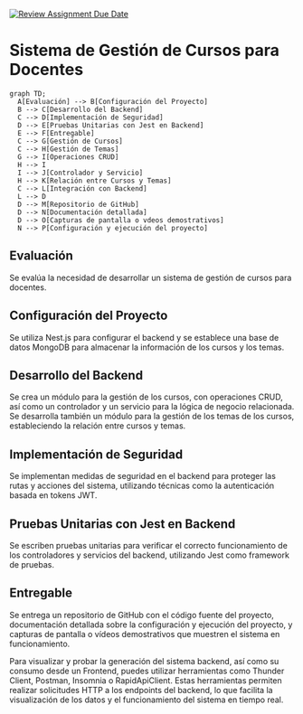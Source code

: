 [![Review Assignment Due Date](https://classroom.github.com/assets/deadline-readme-button-24ddc0f5d75046c5622901739e7c5dd533143b0c8e959d652212380cedb1ea36.svg)](https://classroom.github.com/a/rrhU57ko)
# Sistema de Gestión de Cursos para Docentes

```mermaid
graph TD;
  A[Evaluación] --> B[Configuración del Proyecto]
  B --> C[Desarrollo del Backend]
  C --> D[Implementación de Seguridad]
  D --> E[Pruebas Unitarias con Jest en Backend]
  E --> F[Entregable]
  C --> G[Gestión de Cursos]
  C --> H[Gestión de Temas]
  G --> I[Operaciones CRUD]
  H --> I
  I --> J[Controlador y Servicio]
  H --> K[Relación entre Cursos y Temas]
  C --> L[Integración con Backend]
  L --> D
  D --> M[Repositorio de GitHub]
  D --> N[Documentación detallada]
  D --> O[Capturas de pantalla o vdeos demostrativos]
  N --> P[Configuración y ejecución del proyecto]
```
## Evaluación

Se evalúa la necesidad de desarrollar un sistema de gestión de cursos para docentes.

## Configuración del Proyecto

Se utiliza Nest.js para configurar el backend y se establece una base de datos MongoDB para almacenar la información de los cursos y los temas.

## Desarrollo del Backend

Se crea un módulo para la gestión de los cursos, con operaciones CRUD, así como un controlador y un servicio para la lógica de negocio relacionada. Se desarrolla también un módulo para la gestión de los temas de los cursos, estableciendo la relación entre cursos y temas.

## Implementación de Seguridad

Se implementan medidas de seguridad en el backend para proteger las rutas y acciones del sistema, utilizando técnicas como la autenticación basada en tokens JWT.

## Pruebas Unitarias con Jest en Backend

Se escriben pruebas unitarias para verificar el correcto funcionamiento de los controladores y servicios del backend, utilizando Jest como framework de pruebas.

## Entregable

Se entrega un repositorio de GitHub con el código fuente del proyecto, documentación detallada sobre la configuración y ejecución del proyecto, y capturas de pantalla o vídeos demostrativos que muestren el sistema en funcionamiento.

Para visualizar y probar la generación del sistema backend, así como su consumo desde un Frontend, puedes utilizar herramientas como Thunder Client, Postman, Insomnia o RapidApiClient. Estas herramientas permiten realizar solicitudes HTTP a los endpoints del backend, lo que facilita la visualización de los datos y el funcionamiento del sistema en tiempo real.